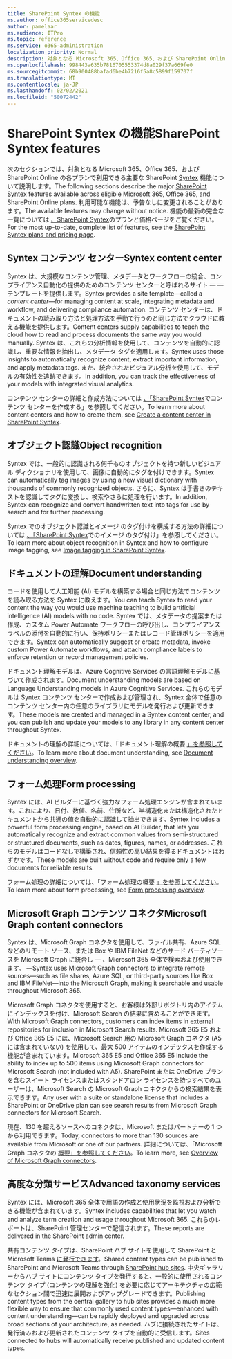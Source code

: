 ```yaml
---
title: SharePoint Syntex の機能
ms.author: office365servicedesc
author: pamelaar
ms.audience: ITPro
ms.topic: reference
ms.service: o365-administration
localization_priority: Normal
description: 対象となる Microsoft 365、Office 365、および SharePoint Online のプランで利用できる主要な SharePoint Syntex 機能について説明します。
ms.openlocfilehash: 998443a635b7816705553374d8a029f37a669fe0
ms.sourcegitcommit: 68b900488bafad6be4b7216f5a8c5899f159707f
ms.translationtype: MT
ms.contentlocale: ja-JP
ms.lasthandoff: 02/02/2021
ms.locfileid: "50072442"
---
```

# <a name="sharepoint-syntex-features"></a><span data-ttu-id="c6714-103">SharePoint Syntex の機能</span><span class="sxs-lookup"><span data-stu-id="c6714-103">SharePoint Syntex features</span></span> 

<span data-ttu-id="c6714-104">次のセクションでは、対象となる Microsoft 365、Office 365、および SharePoint Online の各プランで利用できる主要な SharePoint [Syntex](sharepoint-syntex-service-description.md) 機能について説明します。</span><span class="sxs-lookup"><span data-stu-id="c6714-104">The following sections describe the major [SharePoint Syntex](sharepoint-syntex-service-description.md) features available across eligible Microsoft 365, Office 365, and SharePoint Online plans.</span></span> <span data-ttu-id="c6714-105">利用可能な機能は、予告なしに変更されることがあります。</span><span class="sxs-lookup"><span data-stu-id="c6714-105">The available features may change without notice.</span></span> <span data-ttu-id="c6714-106">機能の最新の完全な一覧については [、SharePoint Syntex](https://www.microsoft.com/microsoft-365/enterprise/sharepoint-syntex)のプランと価格ページをご覧ください。</span><span class="sxs-lookup"><span data-stu-id="c6714-106">For the most up-to-date, complete list of features, see the [SharePoint Syntex plans and pricing page](https://www.microsoft.com/microsoft-365/enterprise/sharepoint-syntex).</span></span>

## <a name="syntex-content-center"></a><span data-ttu-id="c6714-107">Syntex コンテンツ センター</span><span class="sxs-lookup"><span data-stu-id="c6714-107">Syntex content center</span></span>

<span data-ttu-id="c6714-108">Syntex は、大規模なコンテンツ管理、メタデータとワークフローの統合、コンプライアンス自動化の提供のためのコンテンツ センターと呼ばれるサイト &mdash;  &mdash; テンプレートを提供します。</span><span class="sxs-lookup"><span data-stu-id="c6714-108">Syntex provides a site template&mdash;called a *content center*&mdash;for managing content at scale, integrating metadata and workflow, and delivering compliance automation.</span></span> <span data-ttu-id="c6714-109">コンテンツ センターは、ドキュメントの読み取り方法と処理方法を手動で行うのと同じ方法でクラウドに教える機能を提供します。</span><span class="sxs-lookup"><span data-stu-id="c6714-109">Content centers supply capabilities to teach the cloud how to read and process documents the same way you would manually.</span></span> <span data-ttu-id="c6714-110">Syntex は、これらの分析情報を使用して、コンテンツを自動的に認識し、重要な情報を抽出し、メタデータ タグを適用します。</span><span class="sxs-lookup"><span data-stu-id="c6714-110">Syntex uses those insights to automatically recognize content, extract important information, and apply metadata tags.</span></span> <span data-ttu-id="c6714-111">また、統合されたビジュアル分析を使用して、モデルの有効性を追跡できます。</span><span class="sxs-lookup"><span data-stu-id="c6714-111">In addition, you can track the effectiveness of your models with integrated visual analytics.</span></span>

<span data-ttu-id="c6714-112">コンテンツ センターの詳細と作成方法については [、「SharePoint Syntex](/microsoft-365/contentunderstanding/create-a-content-center)でコンテンツ センターを作成する」を参照してください。</span><span class="sxs-lookup"><span data-stu-id="c6714-112">To learn more about content centers and how to create them, see [Create a content center in SharePoint Syntex](/microsoft-365/contentunderstanding/create-a-content-center).</span></span>

## <a name="object-recognition"></a><span data-ttu-id="c6714-113">オブジェクト認識</span><span class="sxs-lookup"><span data-stu-id="c6714-113">Object recognition</span></span>

<span data-ttu-id="c6714-114">Syntex では、一般的に認識される何千ものオブジェクトを持つ新しいビジュアル ディクショナリを使用して、画像に自動的にタグを付けできます。</span><span class="sxs-lookup"><span data-stu-id="c6714-114">Syntex can automatically tag images by using a new visual dictionary with thousands of commonly recognized objects.</span></span> <span data-ttu-id="c6714-115">さらに、Syntex は手書きのテキストを認識してタグに変換し、検索やさらに処理を行います。</span><span class="sxs-lookup"><span data-stu-id="c6714-115">In addition, Syntex can recognize and convert handwritten text into tags for use by search and for further processing.</span></span>

<span data-ttu-id="c6714-116">Syntex でのオブジェクト認識とイメージ のタグ付けを構成する方法の詳細については [、「SharePoint Syntex](/microsoft-365/contentunderstanding/image-tagging)でのイメージ のタグ付け」を参照してください。</span><span class="sxs-lookup"><span data-stu-id="c6714-116">To learn more about object recognition in Syntex and how to configure image tagging, see [Image tagging in SharePoint Syntex](/microsoft-365/contentunderstanding/image-tagging).</span></span>

## <a name="document-understanding"></a><span data-ttu-id="c6714-117">ドキュメントの理解</span><span class="sxs-lookup"><span data-stu-id="c6714-117">Document understanding</span></span>

<span data-ttu-id="c6714-118">コードを使用して人工知能 (AI) モデルを構築する場合と同じ方法でコンテンツを読み取る方法を Syntex に教えます。</span><span class="sxs-lookup"><span data-stu-id="c6714-118">You can teach Syntex to read your content the way you would use machine teaching to build artificial intelligence (AI) models with no code.</span></span> <span data-ttu-id="c6714-119">Syntex では、メタデータの提案または作成、カスタム Power Automate ワークフローの呼び出し、コンプライアンス ラベルの添付を自動的に行い、保持ポリシーまたはレコード管理ポリシーを適用できます。</span><span class="sxs-lookup"><span data-stu-id="c6714-119">Syntex can automatically suggest or create metadata, invoke custom Power Automate workflows, and attach compliance labels to enforce retention or record management policies.</span></span>

<span data-ttu-id="c6714-120">ドキュメント理解モデルは、Azure Cognitive Services の言語理解モデルに基づいて作成されます。</span><span class="sxs-lookup"><span data-stu-id="c6714-120">Document understanding models are based on Language Understanding models in Azure Cognitive Services.</span></span> <span data-ttu-id="c6714-121">これらのモデルは Syntex コンテンツ センターで作成および管理され、Syntex 全体で任意のコンテンツ センター内の任意のライブラリにモデルを発行および更新できます。</span><span class="sxs-lookup"><span data-stu-id="c6714-121">These models are created and managed in a Syntex content center, and you can publish and update your models to any library in any content center throughout Syntex.</span></span>

<span data-ttu-id="c6714-122">ドキュメントの理解の詳細については、「ドキュメント理解の概要 [」を参照してください](/microsoft-365/contentunderstanding/document-understanding-overview)。</span><span class="sxs-lookup"><span data-stu-id="c6714-122">To learn more about document understanding, see [Document understanding overview](/microsoft-365/contentunderstanding/document-understanding-overview).</span></span>

## <a name="form-processing"></a><span data-ttu-id="c6714-123">フォーム処理</span><span class="sxs-lookup"><span data-stu-id="c6714-123">Form processing</span></span>

<span data-ttu-id="c6714-124">Syntex には、AI ビルダーに基づく強力なフォーム処理エンジンが含まれています。これにより、日付、数値、名前、住所など、半構造化または構造化されたドキュメントから共通の値を自動的に認識して抽出できます。</span><span class="sxs-lookup"><span data-stu-id="c6714-124">Syntex includes a powerful form processing engine, based on AI Builder, that lets you automatically recognize and extract common values from semi-structured or structured documents, such as dates, figures, names, or addresses.</span></span> <span data-ttu-id="c6714-125">これらのモデルはコードなしで構築され、信頼性の高い結果を得るドキュメントはわずかです。</span><span class="sxs-lookup"><span data-stu-id="c6714-125">These models are built without code and require only a few documents for reliable results.</span></span>

<span data-ttu-id="c6714-126">フォーム処理の詳細については、「フォーム処理の概要 [」を参照してください](/microsoft-365/contentunderstanding/form-processing-overview)。</span><span class="sxs-lookup"><span data-stu-id="c6714-126">To learn more about form processing, see [Form processing overview](/microsoft-365/contentunderstanding/form-processing-overview).</span></span>

## <a name="microsoft-graph-content-connectors"></a><span data-ttu-id="c6714-127">Microsoft Graph コンテンツ コネクタ</span><span class="sxs-lookup"><span data-stu-id="c6714-127">Microsoft Graph content connectors</span></span>

<span data-ttu-id="c6714-128">Syntex は、Microsoft Graph コネクタを使用して、ファイル共有、Azure SQL などのリモート ソース、または Box や IBM FileNet などのサード パーティソースを Microsoft Graph に統合し &mdash; 、Microsoft 365 全体で検索および使用できます。 &mdash;</span><span class="sxs-lookup"><span data-stu-id="c6714-128">Syntex uses Microsoft Graph connectors to integrate remote sources&mdash;such as file shares, Azure SQL, or third-party sources like Box and IBM FileNet&mdash;into the Microsoft Graph, making it searchable and usable throughout Microsoft 365.</span></span>

<span data-ttu-id="c6714-129">Microsoft Graph コネクタを使用すると、お客様は外部リポジトリ内のアイテムにインデックスを付け、Microsoft Search の結果に含めることができます。</span><span class="sxs-lookup"><span data-stu-id="c6714-129">With Microsoft Graph connectors, customers can index items in external repositories for inclusion in Microsoft Search results.</span></span> <span data-ttu-id="c6714-130">Microsoft 365 E5 および Office 365 E5 には、Microsoft Search 用の Microsoft Graph コネクタ (A5 には含まれていない) を使用して、最大 500 アイテムのインデックスを作成する機能が含まれています。</span><span class="sxs-lookup"><span data-stu-id="c6714-130">Microsoft 365 E5 and Office 365 E5 include the ability to index up to 500 items using Microsoft Graph connectors for Microsoft Search (not included with A5).</span></span> <span data-ttu-id="c6714-131">SharePoint または OneDrive プランを含むスイート ライセンスまたはスタンドアロン ライセンスを持つすべてのユーザーは、Microsoft Search の Microsoft Graph コネクタからの検索結果を表示できます。</span><span class="sxs-lookup"><span data-stu-id="c6714-131">Any user with a suite or standalone license that includes a SharePoint or OneDrive plan can see search results from Microsoft Graph connectors for Microsoft Search.</span></span>

<span data-ttu-id="c6714-132">現在、130 を超えるソースへのコネクタは、Microsoft またはパートナーの 1 つから利用できます。</span><span class="sxs-lookup"><span data-stu-id="c6714-132">Today, connectors to more than 130 sources are available from Microsoft or one of our partners.</span></span> <span data-ttu-id="c6714-133">詳細については、「Microsoft Graph コネクタの [概要」を参照してください](https://aka.ms/iwantconnectors)。</span><span class="sxs-lookup"><span data-stu-id="c6714-133">To learn more, see [Overview of Microsoft Graph connectors](https://aka.ms/iwantconnectors).</span></span>

## <a name="advanced-taxonomy-services"></a><span data-ttu-id="c6714-134">高度な分類サービス</span><span class="sxs-lookup"><span data-stu-id="c6714-134">Advanced taxonomy services</span></span>

<span data-ttu-id="c6714-135">Syntex には、Microsoft 365 全体で用語の作成と使用状況を監視および分析できる機能が含まれています。</span><span class="sxs-lookup"><span data-stu-id="c6714-135">Syntex includes capabilities that let you watch and analyze term creation and usage throughout Microsoft 365.</span></span> <span data-ttu-id="c6714-136">これらのレポートは、SharePoint 管理センターで配信されます。</span><span class="sxs-lookup"><span data-stu-id="c6714-136">These reports are delivered in the SharePoint admin center.</span></span>

<span data-ttu-id="c6714-137">共有コンテンツ タイプは、SharePoint ハブ サイトを使用して SharePoint と Microsoft Teams [に発行できます](/sharepoint/dev/features/hub-site/hub-site-overview)。</span><span class="sxs-lookup"><span data-stu-id="c6714-137">Shared content types can be published to SharePoint and Microsoft Teams through [SharePoint hub sites](/sharepoint/dev/features/hub-site/hub-site-overview).</span></span> <span data-ttu-id="c6714-138">中央ギャラリーからハブ サイトにコンテンツ タイプを発行すると、一般的に使用されるコンテンツ タイプ (コンテンツの理解を強化) を必要に応じてアーキテクチャの広範なセクション間で迅速に展開およびアップグレードできます。</span><span class="sxs-lookup"><span data-stu-id="c6714-138">Publishing content types from the central gallery to hub sites provides a much more flexible way to ensure that commonly used content types—enhanced with content understanding—can be rapidly deployed and upgraded across broad sections of your architecture, as needed.</span></span> <span data-ttu-id="c6714-139">ハブに接続されたサイトは、発行済みおよび更新されたコンテンツ タイプを自動的に受信します。</span><span class="sxs-lookup"><span data-stu-id="c6714-139">Sites connected to hubs will automatically receive published and updated content types.</span></span>
